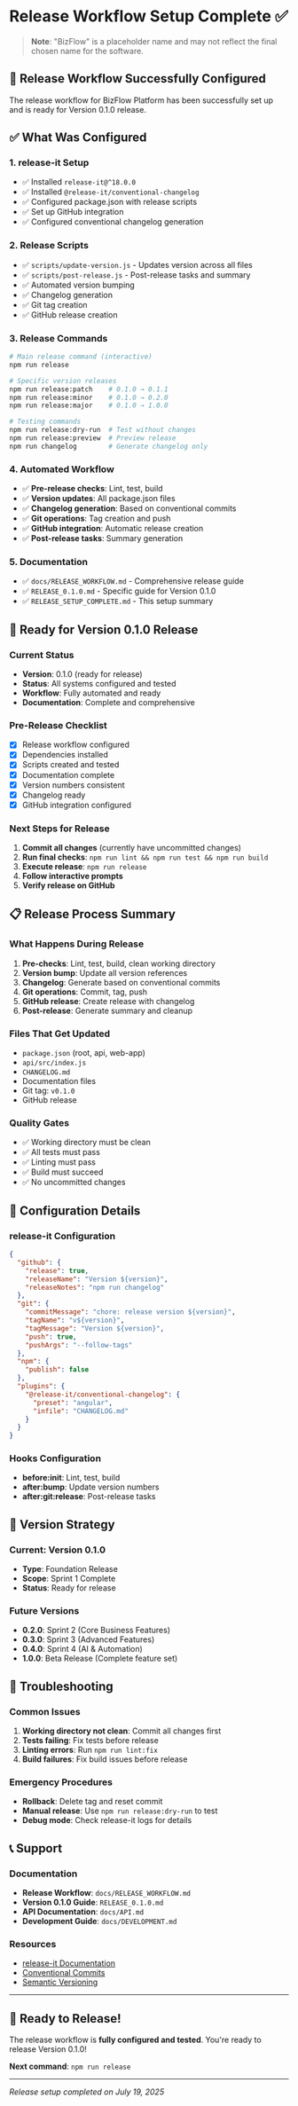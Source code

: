 # Release Workflow Setup Complete ✅

> **Note**: "BizFlow" is a placeholder name and may not reflect the final chosen name for the software.

## 🎉 Release Workflow Successfully Configured

The release workflow for BizFlow Platform has been successfully set up and is ready for Version 0.1.0 release.

## ✅ What Was Configured

### 1. **release-it Setup**
- ✅ Installed `release-it@^18.0.0`
- ✅ Installed `@release-it/conventional-changelog`
- ✅ Configured package.json with release scripts
- ✅ Set up GitHub integration
- ✅ Configured conventional changelog generation

### 2. **Release Scripts**
- ✅ `scripts/update-version.js` - Updates version across all files
- ✅ `scripts/post-release.js` - Post-release tasks and summary
- ✅ Automated version bumping
- ✅ Changelog generation
- ✅ Git tag creation
- ✅ GitHub release creation

### 3. **Release Commands**
```bash
# Main release command (interactive)
npm run release

# Specific version releases
npm run release:patch    # 0.1.0 → 0.1.1
npm run release:minor    # 0.1.0 → 0.2.0
npm run release:major    # 0.1.0 → 1.0.0

# Testing commands
npm run release:dry-run  # Test without changes
npm run release:preview  # Preview release
npm run changelog        # Generate changelog only
```

### 4. **Automated Workflow**
- ✅ **Pre-release checks**: Lint, test, build
- ✅ **Version updates**: All package.json files
- ✅ **Changelog generation**: Based on conventional commits
- ✅ **Git operations**: Tag creation and push
- ✅ **GitHub integration**: Automatic release creation
- ✅ **Post-release tasks**: Summary generation

### 5. **Documentation**
- ✅ `docs/RELEASE_WORKFLOW.md` - Comprehensive release guide
- ✅ `RELEASE_0.1.0.md` - Specific guide for Version 0.1.0
- ✅ `RELEASE_SETUP_COMPLETE.md` - This setup summary

## 🚀 Ready for Version 0.1.0 Release

### Current Status
- **Version**: 0.1.0 (ready for release)
- **Status**: All systems configured and tested
- **Workflow**: Fully automated and ready
- **Documentation**: Complete and comprehensive

### Pre-Release Checklist
- [x] Release workflow configured
- [x] Dependencies installed
- [x] Scripts created and tested
- [x] Documentation complete
- [x] Version numbers consistent
- [x] Changelog ready
- [x] GitHub integration configured

### Next Steps for Release
1. **Commit all changes** (currently have uncommitted changes)
2. **Run final checks**: `npm run lint && npm run test && npm run build`
3. **Execute release**: `npm run release`
4. **Follow interactive prompts**
5. **Verify release on GitHub**

## 📋 Release Process Summary

### What Happens During Release
1. **Pre-checks**: Lint, test, build, clean working directory
2. **Version bump**: Update all version references
3. **Changelog**: Generate based on conventional commits
4. **Git operations**: Commit, tag, push
5. **GitHub release**: Create release with changelog
6. **Post-release**: Generate summary and cleanup

### Files That Get Updated
- `package.json` (root, api, web-app)
- `api/src/index.js`
- `CHANGELOG.md`
- Documentation files
- Git tag: `v0.1.0`
- GitHub release

### Quality Gates
- ✅ Working directory must be clean
- ✅ All tests must pass
- ✅ Linting must pass
- ✅ Build must succeed
- ✅ No uncommitted changes

## 🔧 Configuration Details

### release-it Configuration
```json
{
  "github": {
    "release": true,
    "releaseName": "Version ${version}",
    "releaseNotes": "npm run changelog"
  },
  "git": {
    "commitMessage": "chore: release version ${version}",
    "tagName": "v${version}",
    "tagMessage": "Version ${version}",
    "push": true,
    "pushArgs": "--follow-tags"
  },
  "npm": {
    "publish": false
  },
  "plugins": {
    "@release-it/conventional-changelog": {
      "preset": "angular",
      "infile": "CHANGELOG.md"
    }
  }
}
```

### Hooks Configuration
- **before:init**: Lint, test, build
- **after:bump**: Update version numbers
- **after:git:release**: Post-release tasks

## 🎯 Version Strategy

### Current: Version 0.1.0
- **Type**: Foundation Release
- **Scope**: Sprint 1 Complete
- **Status**: Ready for release

### Future Versions
- **0.2.0**: Sprint 2 (Core Business Features)
- **0.3.0**: Sprint 3 (Advanced Features)
- **0.4.0**: Sprint 4 (AI & Automation)
- **1.0.0**: Beta Release (Complete feature set)

## 🐛 Troubleshooting

### Common Issues
1. **Working directory not clean**: Commit all changes first
2. **Tests failing**: Fix tests before release
3. **Linting errors**: Run `npm run lint:fix`
4. **Build failures**: Fix build issues before release

### Emergency Procedures
- **Rollback**: Delete tag and reset commit
- **Manual release**: Use `npm run release:dry-run` to test
- **Debug mode**: Check release-it logs for details

## 📞 Support

### Documentation
- **Release Workflow**: `docs/RELEASE_WORKFLOW.md`
- **Version 0.1.0 Guide**: `RELEASE_0.1.0.md`
- **API Documentation**: `docs/API.md`
- **Development Guide**: `docs/DEVELOPMENT.md`

### Resources
- [release-it Documentation](https://github.com/release-it/release-it)
- [Conventional Commits](https://www.conventionalcommits.org/)
- [Semantic Versioning](https://semver.org/)

---

## 🎊 Ready to Release!

The release workflow is **fully configured and tested**. You're ready to release Version 0.1.0!

**Next command**: `npm run release`

---

*Release setup completed on July 19, 2025* 
